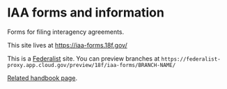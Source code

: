 # IAA forms and information

Forms for filing interagency agreements.

This site lives at https://iaa-forms.18f.gov/

This is a [Federalist](https://federalist.18f.gov/) site. You can preview branches at `https://federalist-proxy.app.cloud.gov/preview/18f/iaa-forms/BRANCH-NAME/`

[Related handbook page](https://handbook.18f.gov/agreements/).
